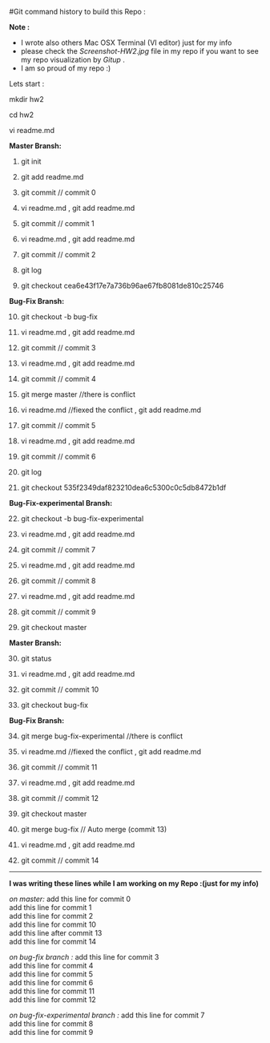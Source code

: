 
#Git command history to build this Repo :

**Note :**
* I wrote also others Mac OSX Terminal (VI editor) just for my info 
* please check the *Screenshot-HW2.jpg* file in my repo if you want to see my repo visualization by *Gitup* . 
* I am so proud of my repo :) 


Lets start :

mkdir hw2

cd hw2

vi readme.md

**Master Bransh:**

1.	git init

2.	git add readme.md

3.	git commit   // commit 0

4.	vi readme.md  , git add readme.md

5.	git commit   // commit 1

6.	 vi readme.md  , git add readme.md

7.	git commit   // commit 2

8.	git log 

9.	git checkout cea6e43f17e7a736b96ae67fb8081de810c25746

**Bug-Fix Bransh:**

10.	git checkout -b bug-fix

11.	vi readme.md  , git add readme.md

12.	git commit   // commit 3

13.	vi readme.md  , git add readme.md

14.	git commit   // commit 4

15.	git merge master //there is conflict

16.	vi readme.md //fiexed the conflict , git add readme.md

17.	git commit   // commit 5

18.	vi readme.md  , git add readme.md

19.	git commit   // commit 6

20.	git log

21.	git checkout 535f2349daf823210dea6c5300c0c5db8472b1df

**Bug-Fix-experimental Bransh:**

22.	git checkout -b bug-fix-experimental

23.	vi readme.md  , git add readme.md

24.	git commit   // commit 7

25.	vi readme.md  , git add readme.md

26.	git commit   // commit 8

27.	vi readme.md  , git add readme.md

28.	git commit   // commit 9

29.	git checkout master

**Master Bransh:**

30.	git status

31.	vi readme.md  , git add readme.md

32.	git commit   // commit 10

33.	git checkout bug-fix

**Bug-Fix Bransh:**

34.	git merge bug-fix-experimental //there is conflict

35.	vi readme.md //fiexed the conflict , git add readme.md

36.	git commit   // commit 11

37.	vi readme.md  , git add readme.md

38.	git commit   // commit 12

39.	git checkout master

40.	git merge bug-fix // Auto merge (commit 13)

41.	vi readme.md  , git add readme.md

42.	git commit   // commit 14

------------------------------------------------
**I was writing these lines while I am working on my Repo :(just for my info)**

*on master:*
add this line for commit 0  <br>
add this line for commit 1  <br>
add this line for commit 2  <br>
add this line for commit 10 <br>
add this line after  commit 13 <br>
add this line for commit 14 <br>

*on bug-fix branch :* 
add this line for commit 3 <br>
add this line for commit 4 <br>
add this line for commit 5 <br>
add this line for commit 6 <br>
add this line for commit 11 <br>
add this line for commit 12 <br>

*on bug-fix-experimental branch :*
add this line for commit 7 <br>
add this line for commit 8 <br>
add this line for commit 9 <br>
